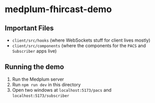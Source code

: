 # medplum-fhircast-demo

## Important Files

- `client/src/hooks` (where WebSockets stuff for client lives mostly)
- `client/src/components` (where the components for the `PACS` and `Subscriber` apps live)

## Running the demo

1. Run the Medplum server
2. Run `npm run dev` in this directory
3. Open two windows at `localhost:5173/pacs` and `localhost:5173/subscriber`
